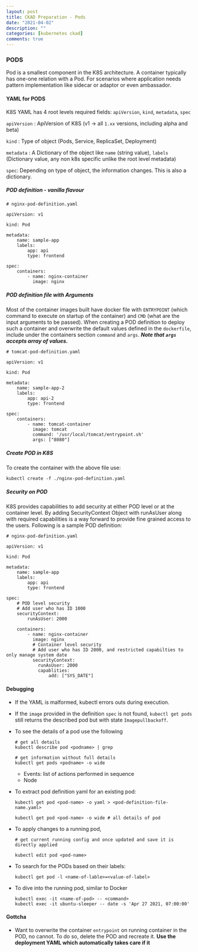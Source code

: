 ```yaml
---
layout: post
title: CKAD Preparation - Pods
date: "2021-04-02"
description: ""
categories: [kubernetes ckad]
comments: true
---
```

<!-- Post Content -->

### PODS

Pod is a smallest component in the K8S architecture. A container typically has one-one relation with a Pod. For scenarios where application needs pattern implementation like sidecar or adaptor or even ambassador. 

#### YAML for PODS

K8S YAML has 4 root levels required fields: `apiVersion`, `kind`, `metadata`, `spec`

`apiVersion` : ApiVersion of K8S (v1 &rarr; all `1.xx` versions, including alpha and beta)

`kind` : Type of object (Pods, Service, ReplicaSet, Deployment)

`metadata` : A Dictionary of the object like `name` (string value), `labels` (Dictionary value, any non k8s specific unlike the root level metadata)

`spec`: Depending on type of object, the information changes. This is also a dictionary.

##### POD definition - vanilla flavour

```
# nginx-pod-definition.yaml

apiVersion: v1

kind: Pod

metadata:
    name: sample-app
    labels:
        app: api
        type: frontend

spec:
    containers:
        - name: nginx-container
          image: nginx

```

##### POD definition file with Arguments

Most of the container images built have docker file with `ENTRYPOINT` (which command to execute on startup of the container) and `CMD` (what are the input arguments to be passed). When creating a POD definition to deploy such a container and overwrite the default values defined in the `dockerfile`, include under the containers section `command` and `args`. ***Note that `args` accepts array of values.***

```
# tomcat-pod-definition.yaml

apiVersion: v1

kind: Pod

metadata:
    name: sample-app-2
    labels:
        app: api-2
        type: frontend

spec:
    containers:
        - name: tomcat-container
          image: tomcat
          command: '/usr/local/tomcat/entrypoint.sh'
          args: ["8080"]
```

##### Create POD in K8S

To create the container with the above file use:

```
kubectl create -f ./nginx-pod-definition.yaml
```

##### Security on POD

K8S provides capabilities to add security at either POD level or at the container level. By adding SecurityContext Object with runAsUser along with required capabilities is a way forward to provide fine grained access to the users. Following is a sample POD definition:

```
# nginx-pod-definition.yaml

apiVersion: v1

kind: Pod

metadata:
    name: sample-app
    labels:
        app: api
        type: frontend

spec:
    # POD level security
    # Add user who has ID 1000
    securityContext:
        runAsUser: 2000

    containers:
        - name: nginx-container
          image: nginx
          # Container level security
          # Add user who has ID 2000, and restricted capabilties to only manage system date
          securityContext:
            runAsUser: 2000
            capablities:
                add: ["SYS_DATE"]

```



#### Debugging

- If the YAML is malformed, kubectl errors outs during execution. 

- If the `image` provided in the definition `spec` is not found, `kubectl get pods` still returns the described pod but with state `Imagepullbackoff`. 

- To see the details of a pod use the following

    ```
    # get all details
    kubectl describe pod <podname> | grep

    # get information without full details
    kubectl get pods <podname> -o wide
    ```

    - Events: list of actions performed in sequence
    - Node

- To extract pod definition yaml for an existing pod:
    
    ```
    kubectl get pod <pod-name> -o yaml > <pod-definition-file-name.yaml>

    kubectl get pod <pod-name> -o wide # all details of pod
    ```

- To apply changes to a running pod, 

    ```
    # get current running config and once updated and save it is directly applied

    kubectl edit pod <pod-name>
    ```

- To search for the PODs based on their labels:

    ```
    kubectl get pod -l <name-of-lable>=<value-of-label>
    ```

- To dive into the running pod, similar to Docker

    ```
    kubectl exec -it <name-of-pod> -- <command>
    kubectl exec -it ubuntu-sleeper -- date -s 'Apr 27 2021, 07:00:00'
    ```

#### Gottcha

- Want to overwrite the container `entrypoint` on running container in the POD, no cannot. To do so, delete the POD and recreate it. **Use the deployment YAML which automatically takes care if it**
